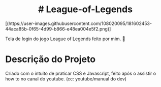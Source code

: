 <h1 align="center"> # League-of-Legends </h1>
[(https://user-images.githubusercontent.com/108020095/181602453-44aca85b-0f65-4d99-b866-e48ea004e5f2.png)]


Tela de login do jogo League of Legends feito por mim. 🌸  


# Descrição do Projeto
Criado com o intuito de praticar CSS e Javascript, feito após o assistir o how to no canal do youtube. (cc: youtube/manual do dev)

